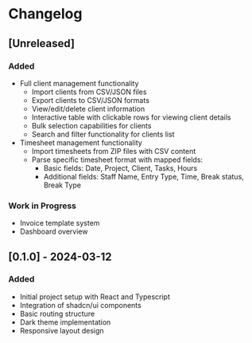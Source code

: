 # Changelog

## [Unreleased]

### Added
- Full client management functionality
  - Import clients from CSV/JSON files
  - Export clients to CSV/JSON formats
  - View/edit/delete client information
  - Interactive table with clickable rows for viewing client details
  - Bulk selection capabilities for clients
  - Search and filter functionality for clients list
- Timesheet management functionality
  - Import timesheets from ZIP files with CSV content
  - Parse specific timesheet format with mapped fields:
    - Basic fields: Date, Project, Client, Tasks, Hours
    - Additional fields: Staff Name, Entry Type, Time, Break status, Break Type

### Work in Progress
- Invoice template system
- Dashboard overview

## [0.1.0] - 2024-03-12
### Added
- Initial project setup with React and Typescript
- Integration of shadcn/ui components
- Basic routing structure
- Dark theme implementation
- Responsive layout design